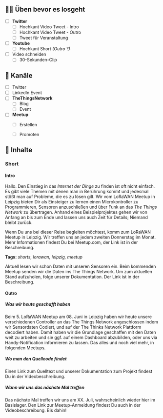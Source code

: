 ## 👩‍💻 Üben bevor es losgeht

- [ ] **Twitter**
	- [ ] Hochkant Video Tweet - Intro
	- [ ] Hochkant Video Tweet - Outro
	- [ ] Tweet für Veranstaltung
- [ ] **Youtube**
	- [ ] Hochkant Short *(Outro ?)*
- [ ] Video schneiden
	- [ ] 30-Sekunden-Clip

## 📆 Kanäle

- [ ] Twitter
- [ ] LinkedIn Event
- [ ] **TheThingsNetwork**
	- [ ] Blog
	- [ ] Event
- [ ] **Meetup**
	- [ ] Erstellen
	- [ ] Promoten


## 📸 Inhalte

### Short

#### Intro

Hallo. Den Einstieg in das *Internet der Dinge* zu finden ist oft nicht einfach. Es gibt viele Themen mit denen man in Berührung kommt und jedesmal stößt man auf Probleme, die es zu lösen gilt. Wir vom LoRaWAN Meetup in Leipzig bieten Dir als Einsteiger zu lernen einen Microkontroller zu Programmieren, Sensoren anzuschließen und über Funk an das *The Things Network* zu übertragen. Anhand eines Beispielprojektes gehen wir von Anfang an bis zum Ende und lassen uns auch Zeit für Details; Niemand bleibt zurück.

Wenn Du uns bei dieser Reise begleiten möchtest, komm zum LoRaWAN Meetup in Leipzig. Wir treffen uns an jedem zweiten Donnerstag im Monat. Mehr Informationen findest Du bei Meetup.com, der Link ist in der Beschreibung.

**Tags:** *shorts, lorawan, leipzig, meetup*


Aktuell lesen wir schon Daten mit unseren Sensoren ein. Beim kommenden Meetup senden wir die Daten ins The Things Network. Um zum aktuellen Stand aufzuholen, folge unserer Dokumentation. Der Link ist in der Beschreibung.


#### Outro

##### Was wir heute geschafft haben

Beim 5. LoRaWAN Meetup am 08. Juni in Leipzig haben wir heute unsere verschiedenen Controller an das The Things Network angeschlossen indem wir Sensordaten Codiert, und auf der The Thinks Network Plattform decodiert haben. Damit haben wir die Grundlage geschaffen mit den Daten weit zu arbeiten und sie ggf. auf einem Dashboard abzubilden, oder uns via Handy-Notification informieren zu lassen. Das alles und noch viel mehr, in folgenden Meetups.

##### Wo man den Quellcode findet

Einen Link zum Quelltext und unserer Dokumentation zum Projekt findest Du in der Videobeschreibung.

##### Wann wir uns das nächste Mal treffen

Das nächste Mal treffen wir uns am XX. Juli, wahrscheinlich wieder hier im Basislager. Den Link zur Meetup-Anmeldung findest Du auch in der Videobeschreibung. Bis dahin!